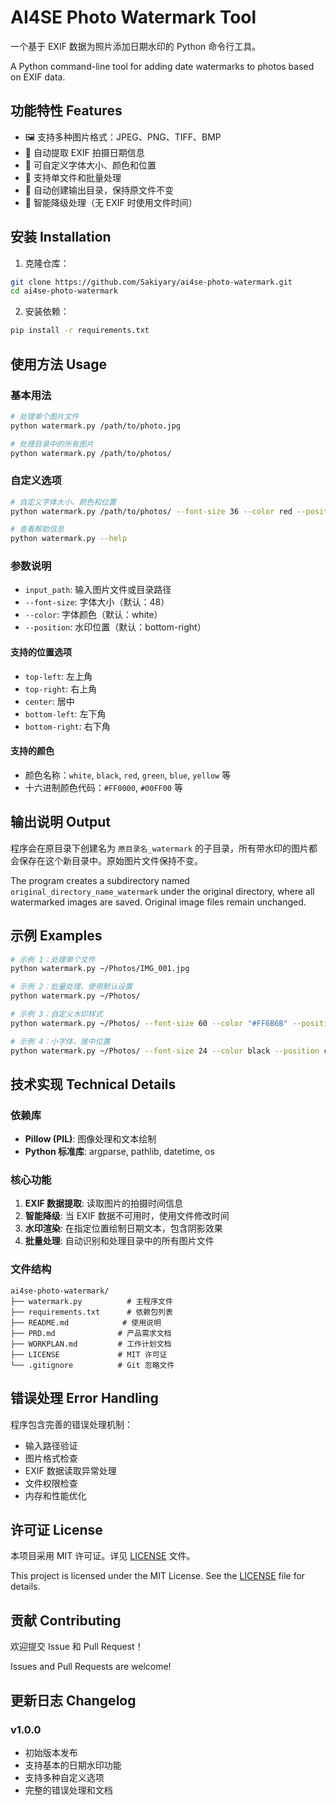 # AI4SE Photo Watermark Tool

一个基于 EXIF 数据为照片添加日期水印的 Python 命令行工具。

A Python command-line tool for adding date watermarks to photos based on EXIF data.

## 功能特性 Features

- 🖼️ 支持多种图片格式：JPEG、PNG、TIFF、BMP
- 📅 自动提取 EXIF 拍摄日期信息
- 🎨 可自定义字体大小、颜色和位置
- 📁 支持单文件和批量处理
- 💾 自动创建输出目录，保持原文件不变
- 🔧 智能降级处理（无 EXIF 时使用文件时间）

## 安装 Installation

1. 克隆仓库：
```bash
git clone https://github.com/Sakiyary/ai4se-photo-watermark.git
cd ai4se-photo-watermark
```

2. 安装依赖：
```bash
pip install -r requirements.txt
```

## 使用方法 Usage

### 基本用法

```bash
# 处理单个图片文件
python watermark.py /path/to/photo.jpg

# 处理目录中的所有图片
python watermark.py /path/to/photos/
```

### 自定义选项

```bash
# 自定义字体大小、颜色和位置
python watermark.py /path/to/photos/ --font-size 36 --color red --position top-left

# 查看帮助信息
python watermark.py --help
```

### 参数说明

- `input_path`: 输入图片文件或目录路径
- `--font-size`: 字体大小（默认：48）
- `--color`: 字体颜色（默认：white）
- `--position`: 水印位置（默认：bottom-right）

#### 支持的位置选项
- `top-left`: 左上角
- `top-right`: 右上角  
- `center`: 居中
- `bottom-left`: 左下角
- `bottom-right`: 右下角

#### 支持的颜色
- 颜色名称：`white`, `black`, `red`, `green`, `blue`, `yellow` 等
- 十六进制颜色代码：`#FF0000`, `#00FF00` 等

## 输出说明 Output

程序会在原目录下创建名为 `原目录名_watermark` 的子目录，所有带水印的图片都会保存在这个新目录中。原始图片文件保持不变。

The program creates a subdirectory named `original_directory_name_watermark` under the original directory, where all watermarked images are saved. Original image files remain unchanged.

## 示例 Examples

```bash
# 示例 1：处理单个文件
python watermark.py ~/Photos/IMG_001.jpg

# 示例 2：批量处理，使用默认设置
python watermark.py ~/Photos/

# 示例 3：自定义水印样式
python watermark.py ~/Photos/ --font-size 60 --color "#FF6B6B" --position top-right

# 示例 4：小字体，居中位置
python watermark.py ~/Photos/ --font-size 24 --color black --position center
```

## 技术实现 Technical Details

### 依赖库
- **Pillow (PIL)**: 图像处理和文本绘制
- **Python 标准库**: argparse, pathlib, datetime, os

### 核心功能
1. **EXIF 数据提取**: 读取图片的拍摄时间信息
2. **智能降级**: 当 EXIF 数据不可用时，使用文件修改时间
3. **水印渲染**: 在指定位置绘制日期文本，包含阴影效果
4. **批量处理**: 自动识别和处理目录中的所有图片文件

### 文件结构
```
ai4se-photo-watermark/
├── watermark.py          # 主程序文件
├── requirements.txt      # 依赖包列表
├── README.md            # 使用说明
├── PRD.md              # 产品需求文档
├── WORKPLAN.md         # 工作计划文档
├── LICENSE             # MIT 许可证
└── .gitignore          # Git 忽略文件
```

## 错误处理 Error Handling

程序包含完善的错误处理机制：
- 输入路径验证
- 图片格式检查
- EXIF 数据读取异常处理
- 文件权限检查
- 内存和性能优化

## 许可证 License

本项目采用 MIT 许可证。详见 [LICENSE](LICENSE) 文件。

This project is licensed under the MIT License. See the [LICENSE](LICENSE) file for details.

## 贡献 Contributing

欢迎提交 Issue 和 Pull Request！

Issues and Pull Requests are welcome!

## 更新日志 Changelog

### v1.0.0
- 初始版本发布
- 支持基本的日期水印功能
- 支持多种自定义选项
- 完整的错误处理和文档